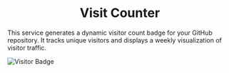 <h1 align="center"> Visit Counter </h1>

This service generates a dynamic visitor count badge for your GitHub repository. It tracks unique visitors and displays a weekly visualization of visitor traffic.

![Visitor Badge](https://https://github-visit-counter.onrender.com//badge/visit-counter)
